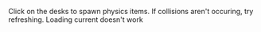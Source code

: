 Click on the desks to spawn physics items. If collisions aren't occuring, try refreshing. Loading current doesn't work